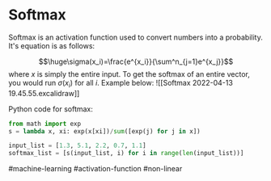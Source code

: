 # Softmax
Softmax is an activation function used to convert numbers into a probability. It's equation is as follows:

$$\huge\sigma(x_i)=\frac{e^{x_i}}{\sum^n_{j=1}e^{x_j}}$$
where $x$ is simply the entire input. To get the softmax of an entire vector, you would run $\sigma(x_i)$ for all $i$. Example below:
![[Softmax 2022-04-13 19.45.55.excalidraw]]

Python code for softmax:
```Python
from math import exp
s = lambda x, xi: exp(x[xi])/sum([exp(j) for j in x])

input_list = [1.3, 5.1, 2.2, 0.7, 1.1]
softmax_list = [s(input_list, i) for i in range(len(input_list))]
```



#machine-learning
#activation-function
#non-linear